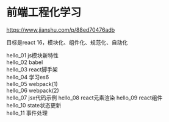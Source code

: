前端工程化学习
============

https://www.jianshu.com/p/88ed70476adb

目标是react 16，模块化、组件化、规范化、自动化

hello_01  js模块新特性  
hello_02  babel  
hello_03  react脚手架  
hello_04  学习es6  
hello_05  webpack(1)  
hello_06  webpack(2)  
hello_07  jsx代码示例
hello_08  react元素渲染
hello_09  react组件  
hello_10  state状态更新  
hello_11  事件处理  